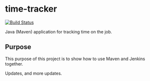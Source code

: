 # time-tracker
[![Build Status](https://travis-ci.org/MMAMark82/time-tracker.svg?branch=master)](https://travis-ci.org/MMAMark82/time-tracker)

Java (Maven) application for tracking time on the job.

## Purpose

This purpose of this project is to show how to use Maven and Jenkins together.

Updates, and more updates.
